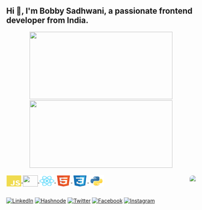 ## Hi 👋, I'm Bobby Sadhwani, a passionate frontend developer from India.
<div align="center">
  <a href="https://github.com/Bobby-coder">
  <img height="180em" width="380px" src="https://github-readme-stats.vercel.app/api?username=Bobby-coder&show_icons=true&theme=dracula&include_all_commits=true&count_private=true"/>
  <img height="180em" width="380px" src="https://github-readme-stats.vercel.app/api/top-langs/?username=Bobby-coder&layout=compact&langs_count=7&theme=dracula"/>
</div>

<div style="display: inline_block"><br>
   
  <img align="center"  height="30" width="40" src="https://raw.githubusercontent.com/devicons/devicon/master/icons/javascript/javascript-plain.svg">
  <img align="center"  height="30" width="40" src="https://www.svgrepo.com/show/354431/tailwindcss-icon.svg">
  <img align="center"  height="30" width="40" src="https://raw.githubusercontent.com/devicons/devicon/master/icons/react/react-original.svg">
  <img align="center"  height="30" width="40" src="https://raw.githubusercontent.com/devicons/devicon/master/icons/html5/html5-original.svg">
  <img align="center"  height="30" width="40" src="https://raw.githubusercontent.com/devicons/devicon/master/icons/css3/css3-original.svg">
  <img align="center"  height="30" width="40" src="https://raw.githubusercontent.com/devicons/devicon/master/icons/python/python-original.svg">
  <img align="right"  height="150" style="border-radius:50px;" src="https://camo.githubusercontent.com/683e2187241c641430216c864ce93fc5a0e0dfb232c5a01d1c54b54d63aa8cb2/68747470733a2f2f63646e2e6472696262626c652e636f6d2f75736572732f313136323037372f73637265656e73686f74732f333834383931342f70726f6772616d6d65722e676966?width=676&height=676">
  
</div>
  
  ##
 <a href = "https://www.linkedin.com/in/bobby-sadhwani">![LinkedIn](https://img.shields.io/badge/linkedin-%230077B5.svg?style=for-the-badge&logo=linkedin&logoColor=white)</a> 
 <a href = "https://bobby-sadhwani.hashnode.dev/">![Hashnode](https://img.shields.io/badge/Hashnode-2962FF?style=for-the-badge&logo=hashnode&logoColor=white)</a>
 <a href = "https://twitter.com/BOBBY__SADHWANI">![Twitter](https://img.shields.io/badge/Twitter-%231DA1F2.svg?style=for-the-badge&logo=Twitter&logoColor=white)</a>
 <a href = "https://twitter.com/BOBBY__SADHWANI">![Facebook](https://img.shields.io/badge/Facebook-%231877F2.svg?style=for-the-badge&logo=Facebook&logoColor=white)</a>
 <a href = "https://twitter.com/BOBBY__SADHWANI">![Instagram](https://img.shields.io/badge/Instagram-%23E4405F.svg?style=for-the-badge&logo=Instagram&logoColor=white)</a>

